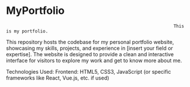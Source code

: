 # MyPortfolio
                                                                    This is my portfolio.
This repository hosts the codebase for my personal portfolio website, showcasing my skills, projects, and experience in [insert your field or expertise]. The website is designed to provide a clean and interactive interface for visitors to explore my work and get to know more about me.

Technologies Used:
Frontend: HTML5, CSS3, JavaScript (or specific frameworks like React, Vue.js, etc. if used)
